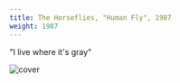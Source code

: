 ```yaml
---
title: The Horseflies, "Human Fly", 1987
weight: 1987
---
```

"I live where it's gray"

![cover][cover]

[cover]:https://img.discogs.com/L7wkXBSe5TjZKYooApKkmwkcLrk=/fit-in/595x600/filters:strip_icc():format(jpeg):mode_rgb():quality(90)/discogs-images/R-2326990-1277151664.jpeg.jpg
